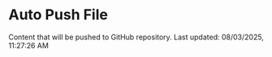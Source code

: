 # Auto Push File

Content that will be pushed to GitHub repository.
Last updated: 08/03/2025, 11:27:26 AM